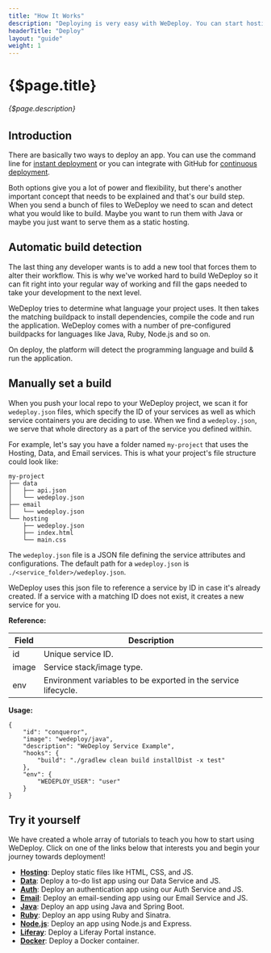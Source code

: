 ```yaml
---
title: "How It Works"
description: "Deploying is very easy with WeDeploy. You can start hosting your static files, building a database, or even sending an email within a couple of minutes!"
headerTitle: "Deploy"
layout: "guide"
weight: 1
---
```


# {$page.title}

###### {$page.description}

<article id="1">

## Introduction

There are basically two ways to deploy an app. You can use the command line for [instant deployment](/docs/deploy/instant-deployment.html) or you can integrate with GitHub for [continuous deployment](/docs/deploy/continuous-deployment.html).

Both options give you a lot of power and flexibility, but there's another important concept that needs to be explained and that's our build step. When you send a bunch of files to WeDeploy we need to scan and detect what you would like to build. Maybe you want to run them with Java or maybe you just want to serve them as a static hosting.

</article>

<article id="2">

## Automatic build detection

The last thing any developer wants is to add a new tool that forces them to alter their workflow. This is why we've worked hard to build WeDeploy so it can fit right into your regular way of working and fill the gaps needed to take your development to the next level.

WeDeploy tries to determine what language your project uses. It then takes the matching buildpack to install dependencies, compile the code and run the application. WeDeploy comes with a number of pre-configured buildpacks for languages like Java, Ruby, Node.js and so on.

On deploy, the platform will detect the programming language and build & run the application.

</article>

<article id="3">

## Manually set a build

When you push your local repo to your WeDeploy project, we scan it for `wedeploy.json` files, which specify the ID of your services as well as which service containers you are deciding to use. When we find a `wedeploy.json`, we serve that whole directory as a part of the service you defined within.

For example, let's say you have a folder named `my-project` that uses the Hosting, Data, and Email services. This is what your project's file structure could look like:

```
my-project
├── data
│   ├── api.json
│   └── wedeploy.json
├── email
│   └── wedeploy.json
└── hosting
    ├── wedeploy.json
    ├── index.html
    └── main.css
```

The `wedeploy.json` file is a JSON file defining the service attributes and configurations. The default path for a `wedeploy.json` is `./<service_folder>/wedeploy.json`.

WeDeploy uses this json file to reference a service by ID in case it's already created. If a service with a matching ID does not exist, it creates a new service for you.

**Reference:**

| Field | Description |
| ----- | ----------- |
| id    | Unique service ID. |
| image | Service stack/image type. |
| env   | Environment variables to be exported in the service lifecycle. |

**Usage:**

```application/json
{
	"id": "conqueror",
	"image": "wedeploy/java",
	"description": "WeDeploy Service Example",
	"hooks": {
		"build": "./gradlew clean build installDist -x test"
	},
	"env": {
		"WEDEPLOY_USER": "user"
	}
}
```

</article>

<article id="4">

## Try it yourself

We have created a whole array of tutorials to teach you how to start using WeDeploy. Click on one of the links below that interests you and begin your journey towards deployment!

* **<a data-senna-off target="_blank" href="/tutorials/hosting/">Hosting</a>**: Deploy static files like HTML, CSS, and JS.
* **<a data-senna-off target="_blank" href="/tutorials/data-web/">Data</a>**: Deploy a to-do list app using our Data Service and JS.
* **<a data-senna-off target="_blank" href="/tutorials/auth-web/">Auth</a>**: Deploy an authentication app using our Auth Service and JS.
* **<a data-senna-off target="_blank" href="/tutorials/email-web/">Email</a>**: Deploy an email-sending app using our Email Service and JS.
* **<a data-senna-off target="_blank" href="/tutorials/java/">Java</a>**: Deploy an app using Java and Spring Boot.
* **<a data-senna-off target="_blank" href="/tutorials/ruby/">Ruby</a>**: Deploy an app using Ruby and Sinatra.
* **<a data-senna-off target="_blank" href="/tutorials/nodejs/">Node.js</a>**: Deploy an app using Node.js and Express.
* **<a data-senna-off target="_blank" href="/tutorials/liferay/">Liferay</a>**: Deploy a Liferay Portal instance.
* **<a data-senna-off target="_blank" href="/tutorials/docker/">Docker</a>**: Deploy a Docker container.

</article>
